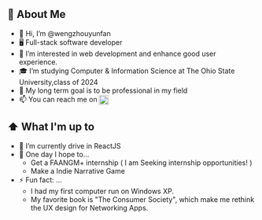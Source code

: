 ## :book: About Me
- 👋 Hi, I’m @wengzhouyunfan
- 🖥 Full-stack software developer  
- 👀 I’m interested in web development and enhance good user experience.
- 🎓 I’m studying Computer & Information Science at The Ohio State University,class of 2024
- 🎯 My long term goal is to be professional in my field
- 📫 You can reach me on [<img src="https://raw.githubusercontent.com/Raymo111/Raymo111/master/socials/linkedin.png" height="20em" align="center" alt="Follow VickyWeng on LinkedIn" title="Follow VickyWeng on LinkedIn"/>](https://www.linkedin.com/in/vicky-weng2001/) 

## ⬆ What I'm up to

- 🌱 I’m currently drive in ReactJS
- 🤞 One day I hope to...
  - Get a FAANGM+ internship ( I am Seeking internship opportunities! )
  - Make a Indie Narrative Game
- ⚡ Fun fact: ...
  - I had my first computer run on Windows XP.
  - My favorite book is "The Consumer Society", which make me rethink the UX design for Networking Apps.



